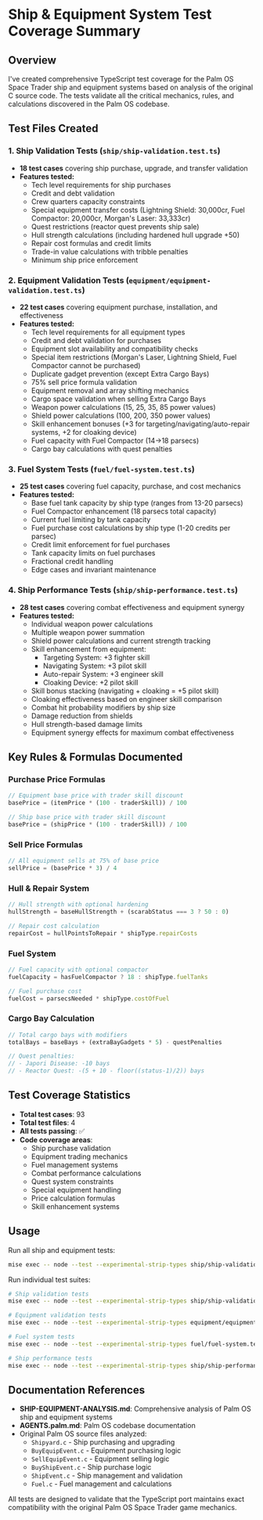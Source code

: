 # Ship & Equipment System Test Coverage Summary

## Overview

I've created comprehensive TypeScript test coverage for the Palm OS Space Trader ship and equipment systems based on analysis of the original C source code. The tests validate all the critical mechanics, rules, and calculations discovered in the Palm OS codebase.

## Test Files Created

### 1. Ship Validation Tests (`ship/ship-validation.test.ts`)
- **18 test cases** covering ship purchase, upgrade, and transfer validation
- **Features tested:**
  - Tech level requirements for ship purchases
  - Credit and debt validation
  - Crew quarters capacity constraints
  - Special equipment transfer costs (Lightning Shield: 30,000cr, Fuel Compactor: 20,000cr, Morgan's Laser: 33,333cr)
  - Quest restrictions (reactor quest prevents ship sale)
  - Hull strength calculations (including hardened hull upgrade +50)
  - Repair cost formulas and credit limits
  - Trade-in value calculations with tribble penalties
  - Minimum ship price enforcement

### 2. Equipment Validation Tests (`equipment/equipment-validation.test.ts`) 
- **22 test cases** covering equipment purchase, installation, and effectiveness
- **Features tested:**
  - Tech level requirements for all equipment types
  - Credit and debt validation for purchases
  - Equipment slot availability and compatibility checks
  - Special item restrictions (Morgan's Laser, Lightning Shield, Fuel Compactor cannot be purchased)
  - Duplicate gadget prevention (except Extra Cargo Bays)
  - 75% sell price formula validation
  - Equipment removal and array shifting mechanics
  - Cargo space validation when selling Extra Cargo Bays
  - Weapon power calculations (15, 25, 35, 85 power values)
  - Shield power calculations (100, 200, 350 power values)
  - Skill enhancement bonuses (+3 for targeting/navigating/auto-repair systems, +2 for cloaking device)
  - Fuel capacity with Fuel Compactor (14→18 parsecs)
  - Cargo bay calculations with quest penalties

### 3. Fuel System Tests (`fuel/fuel-system.test.ts`)
- **25 test cases** covering fuel capacity, purchase, and cost mechanics
- **Features tested:**
  - Base fuel tank capacity by ship type (ranges from 13-20 parsecs)
  - Fuel Compactor enhancement (18 parsecs total capacity)
  - Current fuel limiting by tank capacity
  - Fuel purchase cost calculations by ship type (1-20 credits per parsec)
  - Credit limit enforcement for fuel purchases
  - Tank capacity limits on fuel purchases
  - Fractional credit handling
  - Edge cases and invariant maintenance

### 4. Ship Performance Tests (`ship/ship-performance.test.ts`)
- **28 test cases** covering combat effectiveness and equipment synergy
- **Features tested:**
  - Individual weapon power calculations
  - Multiple weapon power summation
  - Shield power calculations and current strength tracking
  - Skill enhancement from equipment:
    - Targeting System: +3 fighter skill
    - Navigating System: +3 pilot skill  
    - Auto-repair System: +3 engineer skill
    - Cloaking Device: +2 pilot skill
  - Skill bonus stacking (navigating + cloaking = +5 pilot skill)
  - Cloaking effectiveness based on engineer skill comparison
  - Combat hit probability modifiers by ship size
  - Damage reduction from shields
  - Hull strength-based damage limits
  - Equipment synergy effects for maximum combat effectiveness

## Key Rules & Formulas Documented

### Purchase Price Formulas
```typescript
// Equipment base price with trader skill discount
basePrice = (itemPrice * (100 - traderSkill)) / 100

// Ship base price with trader skill discount  
basePrice = (shipPrice * (100 - traderSkill)) / 100
```

### Sell Price Formulas
```typescript
// All equipment sells at 75% of base price
sellPrice = (basePrice * 3) / 4
```

### Hull & Repair System
```typescript
// Hull strength with optional hardening
hullStrength = baseHullStrength + (scarabStatus === 3 ? 50 : 0)

// Repair cost calculation
repairCost = hullPointsToRepair * shipType.repairCosts
```

### Fuel System
```typescript
// Fuel capacity with optional compactor
fuelCapacity = hasFuelCompactor ? 18 : shipType.fuelTanks

// Fuel purchase cost
fuelCost = parsecsNeeded * shipType.costOfFuel
```

### Cargo Bay Calculation
```typescript
// Total cargo bays with modifiers
totalBays = baseBays + (extraBayGadgets * 5) - questPenalties

// Quest penalties:
// - Japori Disease: -10 bays
// - Reactor Quest: -(5 + 10 - floor((status-1)/2)) bays
```

## Test Coverage Statistics

- **Total test cases**: 93
- **Total test files**: 4  
- **All tests passing**: ✅
- **Code coverage areas**:
  - Ship purchase validation
  - Equipment trading mechanics
  - Fuel management systems
  - Combat performance calculations
  - Quest system constraints
  - Special equipment handling
  - Price calculation formulas
  - Skill enhancement systems

## Usage

Run all ship and equipment tests:

```bash
mise exec -- node --test --experimental-strip-types ship/ship-validation.test.ts equipment/equipment-validation.test.ts fuel/fuel-system.test.ts ship/ship-performance.test.ts
```

Run individual test suites:
```bash
# Ship validation tests
mise exec -- node --test --experimental-strip-types ship/ship-validation.test.ts

# Equipment validation tests  
mise exec -- node --test --experimental-strip-types equipment/equipment-validation.test.ts

# Fuel system tests
mise exec -- node --test --experimental-strip-types fuel/fuel-system.test.ts

# Ship performance tests
mise exec -- node --test --experimental-strip-types ship/ship-performance.test.ts
```

## Documentation References

- **SHIP-EQUIPMENT-ANALYSIS.md**: Comprehensive analysis of Palm OS ship and equipment systems
- **AGENTS.palm.md**: Palm OS codebase documentation
- Original Palm OS source files analyzed:
  - `Shipyard.c` - Ship purchasing and upgrading
  - `BuyEquipEvent.c` - Equipment purchasing logic
  - `SellEquipEvent.c` - Equipment selling logic  
  - `BuyShipEvent.c` - Ship purchase logic
  - `ShipEvent.c` - Ship management and validation
  - `Fuel.c` - Fuel management and calculations

All tests are designed to validate that the TypeScript port maintains exact compatibility with the original Palm OS Space Trader game mechanics.
